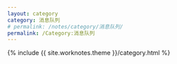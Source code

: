```yaml
---
layout: category
category: 消息队列
# permalink: /notes/category/消息队列/
permalink: /Category:消息队列
---
```

{% include {{ site.worknotes.theme }}/category.html %}